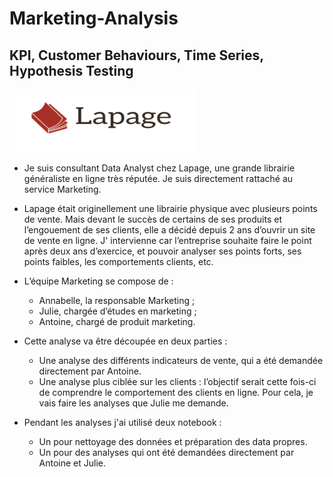 # Marketing-Analysis
## **KPI, Customer Behaviours, Time Series, Hypothesis Testing**

<div>
    <img src="logo.png" width="300" height="100"  alt="Lapage">
</div>

    
* Je suis consultant Data Analyst chez Lapage, une grande librairie généraliste en ligne très réputée. Je suis directement rattaché au service Marketing.
    

* Lapage était originellement une librairie physique avec plusieurs points de vente. Mais devant le succès de certains de ses produits et l’engouement de ses clients, elle a décidé depuis 2 ans d’ouvrir un site de vente en ligne. J' intervienne car l’entreprise souhaite faire le point après deux ans d’exercice, et pouvoir analyser ses points forts, ses points faibles, les comportements clients, etc.


* L’équipe Marketing se compose de : 

    * Annabelle, la responsable Marketing ;
    * Julie, chargée d’études en marketing ;
    * Antoine, chargé de produit marketing.


* Cette analyse va être découpée en deux parties :

    * Une analyse des différents indicateurs de vente, qui a été demandée directement par Antoine. 
    * Une analyse plus ciblée sur les clients : l’objectif serait cette fois-ci de comprendre le comportement des clients en ligne. Pour cela, je vais faire les analyses que Julie me demande.
    
* Pendant les analyses j'ai utilisé deux notebook :
    * Un pour nettoyage des données et préparation des data propres.
    * Un pour des analyses qui ont été demandées directement par Antoine et Julie. 
</div>

</div>


